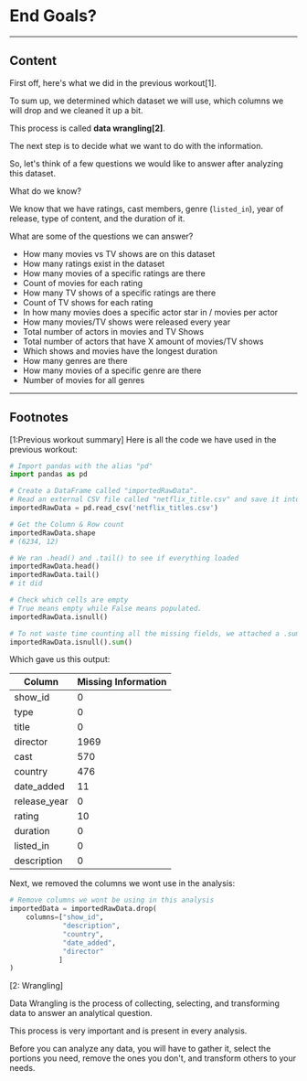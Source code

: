 ﻿---
author: Stefan-Stojanovic

type: normal

category: how to

---

# End Goals?

---
## Content

First off, here's what we did in the previous workout[1].

To sum up, we determined which dataset we will use, which columns we will drop and we cleaned it up a bit.

This process is called **data wrangling[2]**.

The next step is to decide what we want to do with the information.

So, let's think of a few questions we would like to answer after analyzing this dataset.

What do we know?

We know that we have ratings, cast members, genre (`listed_in`), year of release, type of content, and the duration of it.

What are some of the questions we can answer?

- How many movies vs TV shows are on this dataset
- How many ratings exist in the dataset
- How many movies of a specific ratings are there
- Count of movies for each rating
- How many TV shows of a specific ratings are there
- Count of TV shows for each rating
- In how many movies does a specific actor star in / movies per actor 
- How many movies/TV shows were released every year
- Total number of actors in movies and TV Shows
- Total number of actors that have X amount of movies/TV shows
- Which shows and movies have the longest duration
- How many genres are there
- How many movies of a specific genre are there
- Number of movies for all genres


---
## Footnotes

[1:Previous workout summary]
Here is all the code we have used in the previous workout:
```py
# Import pandas with the alias "pd"
import pandas as pd

# Create a DataFrame called "importedRawData". 
# Read an external CSV file called "netflix_title.csv" and save it into the DataFrame.
importedRawData = pd.read_csv('netflix_titles.csv')

# Get the Column & Row count
importedRawData.shape
# (6234, 12)

# We ran .head() and .tail() to see if everything loaded
importedRawData.head()
importedRawData.tail()
# it did

# Check which cells are empty
# True means empty while False means populated.
importedRawData.isnull()

# To not waste time counting all the missing fields, we attached a .sum() function to give us the sum of missing values
importedRawData.isnull().sum()
```
Which gave us this output:

| Column       | Missing Information |
|--------------|---------------------|
| show_id      |          0          |
| type         |          0          |
| title        |          0          |
| director     |         1969        |
| cast         |         570         |
| country      |         476         |
| date_added   |          11         |
| release_year |          0          |
| rating       |          10         |
| duration     |          0          |
| listed_in    |          0          |
| description  |          0          |

Next, we removed the columns we wont use in the analysis:
```py
# Remove columns we wont be using in this analysis
importedData = importedRawData.drop(
    columns=["show_id", 
             "description", 
             "country", 
             "date_added", 
             "director"
            ]
)
```

[2: Wrangling]

Data Wrangling is the process of collecting, selecting, and transforming data to answer an analytical question.

This process is very important and is present in every analysis. 

Before you can analyze any data, you will have to gather it, select the portions you need, remove the ones you don't, and transform others to your needs.